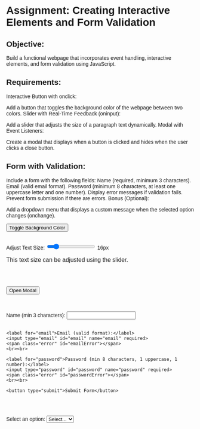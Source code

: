# Assignment: Creating Interactive Elements and Form Validation

## Objective:
Build a functional webpage that incorporates event handling, interactive elements, and form validation using JavaScript.

## Requirements:

Interactive Button with onclick:

Add a button that toggles the background color of the webpage between two colors.
Slider with Real-Time Feedback (oninput):

Add a slider that adjusts the size of a paragraph text dynamically.
Modal with Event Listeners:

Create a modal that displays when a button is clicked and hides when the user clicks a close button.

## Form with Validation:

Include a form with the following fields:
Name (required, minimum 3 characters).
Email (valid email format).
Password (minimum 8 characters, at least one uppercase letter and one number).
Display error messages if validation fails.
Prevent form submission if there are errors.
Bonus (Optional):

Add a dropdown menu that displays a custom message when the selected option changes (onchange).

<!DOCTYPE html>
<html lang="en">
<head>
  <meta charset="UTF-8">
  <meta name="viewport" content="width=device-width, initial-scale=1.0">
  <title>Interactive Webpage</title>
  <style>
    body {
      font-family: Arial, sans-serif;
      transition: background-color 0.5s;
    }
    #text-paragraph {
      font-size: 16px;
      transition: font-size 0.3s;
    }
    #modal {
      display: none;
      position: fixed;
      top: 0;
      left: 0;
      width: 100%;
      height: 100%;
      background: rgba(0, 0, 0, 0.7);
      justify-content: center;
      align-items: center;
    }
    #modal-content {
      background: white;
      padding: 20px;
      border-radius: 5px;
      text-align: center;
    }
    .error {
      color: red;
      font-size: 14px;
    }
  </style>
</head>
<body>

  <!-- Interactive Button to Toggle Background Color -->
  <button onclick="toggleBackgroundColor()">Toggle Background Color</button>
  <br><br>

  <!-- Slider for Real-Time Text Size Adjustment -->
  <label for="fontSizeSlider">Adjust Text Size: </label>
  <input type="range" id="fontSizeSlider" min="10" max="50" value="16" oninput="adjustTextSize(this.value)">
  <span id="sliderValue">16px</span>
  <p id="text-paragraph">This text size can be adjusted using the slider.</p>
  <br><br>

  <!-- Modal Trigger Button -->
  <button onclick="openModal()">Open Modal</button>
  <div id="modal" onclick="closeModal()">
    <div id="modal-content" onclick="event.stopPropagation()">
      <p>This is a modal. Click the close button or outside the modal to close it.</p>
      <button onclick="closeModal()">Close Modal</button>
    </div>
  </div>
  <br><br>

  <!-- Form with Validation -->
  <form id="userForm" onsubmit="return validateForm()">
    <label for="name">Name (min 3 characters):</label>
    <input type="text" id="name" name="name" required>
    <span class="error" id="nameError"></span>
    <br><br>

    <label for="email">Email (valid format):</label>
    <input type="email" id="email" name="email" required>
    <span class="error" id="emailError"></span>
    <br><br>

    <label for="password">Password (min 8 characters, 1 uppercase, 1 number):</label>
    <input type="password" id="password" name="password" required>
    <span class="error" id="passwordError"></span>
    <br><br>

    <button type="submit">Submit Form</button>
  </form>
  <br><br>

  <!-- Bonus Dropdown Menu -->
  <label for="dropdown">Select an option:</label>
  <select id="dropdown" onchange="showDropdownMessage()">
    <option value="">Select...</option>
    <option value="Option 1">Option 1</option>
    <option value="Option 2">Option 2</option>
    <option value="Option 3">Option 3</option>
  </select>
  <p id="dropdownMessage"></p>

  <script>
    // Toggle background color between two colors
    let backgroundToggle = false;
    function toggleBackgroundColor() {
      document.body.style.backgroundColor = backgroundToggle ? 'white' : 'lightblue';
      backgroundToggle = !backgroundToggle;
    }

    // Adjust text size dynamically using the slider
    function adjustTextSize(value) {
      document.getElementById('text-paragraph').style.fontSize = value + 'px';
      document.getElementById('sliderValue').innerText = value + 'px';
    }

    // Open Modal
    function openModal() {
      document.getElementById('modal').style.display = 'flex';
    }

    // Close Modal
    function closeModal() {
      document.getElementById('modal').style.display = 'none';
    }

    // Form validation function
    function validateForm() {
      let valid = true;
      // Name validation
      let name = document.getElementById('name').value;
      let nameError = document.getElementById('nameError');
      if (name.length < 3) {
        nameError.innerText = 'Name must be at least 3 characters long.';
        valid = false;
      } else {
        nameError.innerText = '';
      }

      // Email validation
      let email = document.getElementById('email').value;
      let emailError = document.getElementById('emailError');
      let emailRegex = /^[a-zA-Z0-9._-]+@[a-zA-Z0-9.-]+\.[a-zA-Z]{2,6}$/;
      if (!emailRegex.test(email)) {
        emailError.innerText = 'Please enter a valid email address.';
        valid = false;
      } else {
        emailError.innerText = '';
      }

      // Password validation
      let password = document.getElementById('password').value;
      let passwordError = document.getElementById('passwordError');
      let passwordRegex = /^(?=.*[A-Z])(?=.*\d).{8,}$/;
      if (!passwordRegex.test(password)) {
        passwordError.innerText = 'Password must be at least 8 characters, including 1 uppercase letter and 1 number.';
        valid = false;
      } else {
        passwordError.innerText = '';
      }

      return valid;
    }

    // Show message based on dropdown selection
    function showDropdownMessage() {
      let dropdownValue = document.getElementById('dropdown').value;
      let message = dropdownValue ? `You selected: ${dropdownValue}` : '';
      document.getElementById('dropdownMessage').innerText = message;
    }
  </script>

</body>
</html>
